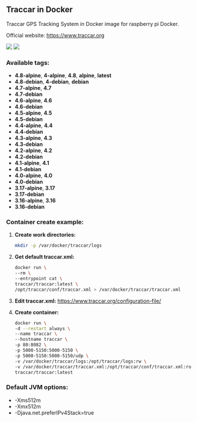 Traccar in Docker
---

Traccar GPS Tracking System in Docker image for raspberry pi Docker.

Official website: <https://www.traccar.org>


[![](https://images.microbadger.com/badges/version/traccar/traccar:4.8.svg)](https://microbadger.com/images/traccar/traccar:4.8)
[![](https://images.microbadger.com/badges/image/traccar/traccar:4.8.svg)](https://microbadger.com/images/traccar/traccar:4.8)

### Available tags:
- **4.8-alpine**, **4-alpine**, **4.8**, **alpine**, **latest**
- **4.8-debian**, **4-debian**, **debian**
- **4.7-alpine**, **4.7**
- **4.7-debian**
- **4.6-alpine**, **4.6**
- **4.6-debian**
- **4.5-alpine**, **4.5**
- **4.5-debian**
- **4.4-alpine**, **4.4**
- **4.4-debian**
- **4.3-alpine**, **4.3**
- **4.3-debian**
- **4.2-alpine**, **4.2**
- **4.2-debian**
- **4.1-alpine**, **4.1**
- **4.1-debian**
- **4.0-alpine**, **4.0**
- **4.0-debian**
- **3.17-alpine**, **3.17**
- **3.17-debian**
- **3.16-alpine**, **3.16**
- **3.16-debian**

### Container create example:
1. **Create work directories:**
    ```bash
    mkdir -p /var/docker/traccar/logs
    ```

1. **Get default traccar.xml:**
    ```bash
    docker run \
    --rm \
    --entrypoint cat \
    traccar/traccar:latest \
    /opt/traccar/conf/traccar.xml > /var/docker/traccar/traccar.xml
    ```

1. **Edit traccar.xml:** <https://www.traccar.org/configuration-file/>

1. **Create container:**
    ```bash
    docker run \
    -d --restart always \
    --name traccar \
    --hostname traccar \
    -p 80:8082 \
    -p 5000-5150:5000-5150 \
    -p 5000-5150:5000-5150/udp \
    -v /var/docker/traccar/logs:/opt/traccar/logs:rw \
    -v /var/docker/traccar/traccar.xml:/opt/traccar/conf/traccar.xml:ro \
    traccar/traccar:latest
    ```

### Default JVM options:
- -Xms512m
- -Xmx512m
- -Djava.net.preferIPv4Stack=true
